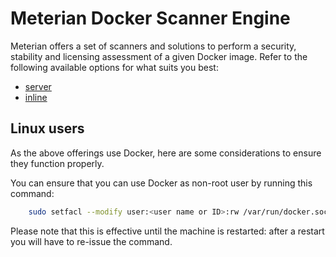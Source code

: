 # Meterian Docker Scanner Engine

Meterian offers a set of scanners and solutions to perform a security, stability and licensing assessment of a given Docker image. Refer to the following available options for what suits you best:

- [server](server/README.md)
- [inline](inline/README.md)

## Linux users
As the above offerings use Docker, here are some considerations to ensure they function properly.

You can ensure that you can use Docker as non-root user by running this command:

```bash
    sudo setfacl --modify user:<user name or ID>:rw /var/run/docker.sock
```

Please note that this is effective until the machine is restarted: after a restart you will have to re-issue the command.

